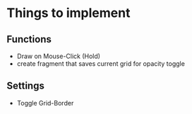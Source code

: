 # Things to implement

## Functions
- Draw on Mouse-Click (Hold)
- create fragment that saves current grid for opacity toggle 

## Settings
 - Toggle Grid-Border
 

